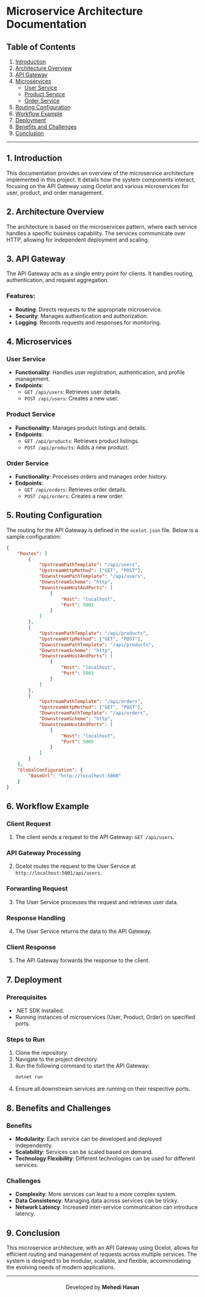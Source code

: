 # Microservice Architecture Documentation

## Table of Contents

1. [Introduction](#introduction)
2. [Architecture Overview](#architecture-overview)
3. [API Gateway](#api-gateway)
4. [Microservices](#microservices)
   - [User Service](#user-service)
   - [Product Service](#product-service)
   - [Order Service](#order-service)
5. [Routing Configuration](#routing-configuration)
6. [Workflow Example](#workflow-example)
7. [Deployment](#deployment)
8. [Benefits and Challenges](#benefits-and-challenges)
9. [Conclusion](#conclusion)

---

## 1. Introduction

This documentation provides an overview of the microservice architecture implemented in this project. It details how the system components interact, focusing on the API Gateway using Ocelot and various microservices for user, product, and order management.

## 2. Architecture Overview

The architecture is based on the microservices pattern, where each service handles a specific business capability. The services communicate over HTTP, allowing for independent deployment and scaling.

## 3. API Gateway

The API Gateway acts as a single entry point for clients. It handles routing, authentication, and request aggregation.

### Features:
- **Routing**: Directs requests to the appropriate microservice.
- **Security**: Manages authentication and authorization.
- **Logging**: Records requests and responses for monitoring.

## 4. Microservices

### User Service
- **Functionality**: Handles user registration, authentication, and profile management.
- **Endpoints**:
  - `GET /api/users`: Retrieves user details.
  - `POST /api/users`: Creates a new user.

### Product Service
- **Functionality**: Manages product listings and details.
- **Endpoints**:
  - `GET /api/products`: Retrieves product listings.
  - `POST /api/products`: Adds a new product.

### Order Service
- **Functionality**: Processes orders and manages order history.
- **Endpoints**:
  - `GET /api/orders`: Retrieves order details.
  - `POST /api/orders`: Creates a new order.

## 5. Routing Configuration

The routing for the API Gateway is defined in the `ocelot.json` file. Below is a sample configuration:

```json
{
	"Routes": [
		{
			"UpstreamPathTemplate": "/api/users",
			"UpstreamHttpMethod": ["GET", "POST"],
			"DownstreamPathTemplate": "/api/users",
			"DownstreamScheme": "http",
			"DownstreamHostAndPorts": [
				{
					"Host": "localhost",
					"Port": 5001
				}
			]
		},
		{
			"UpstreamPathTemplate": "/api/products",
			"UpstreamHttpMethod": ["GET", "POST"],
			"DownstreamPathTemplate": "/api/products",
			"DownstreamScheme": "http",
			"DownstreamHostAndPorts": [
				{
					"Host": "localhost",
					"Port": 5003
				}
			]
		},
		{
			"UpstreamPathTemplate": "/api/orders",
			"UpstreamHttpMethod": ["GET", "POST"],
			"DownstreamPathTemplate": "/api/orders",
			"DownstreamScheme": "http",
			"DownstreamHostAndPorts": [
				{
					"Host": "localhost",
					"Port": 5005
				}
			]
		}
	],
	"GlobalConfiguration": {
		"BaseUrl": "http://localhost:5000"
	}
}
```

## 6. Workflow Example

### Client Request
1. The client sends a request to the API Gateway: `GET /api/users`.

### API Gateway Processing
2. Ocelot routes the request to the User Service at `http://localhost:5001/api/users`.

### Forwarding Request
3. The User Service processes the request and retrieves user data.

### Response Handling
4. The User Service returns the data to the API Gateway.

### Client Response
5. The API Gateway forwards the response to the client.

## 7. Deployment

### Prerequisites
- .NET SDK installed.
- Running instances of microservices (User, Product, Order) on specified ports.

### Steps to Run
1. Clone the repository.
2. Navigate to the project directory.
3. Run the following command to start the API Gateway:
   ```bash
   dotnet run
4. Ensure all downstream services are running on their respective ports.

## 8. Benefits and Challenges

### Benefits
- **Modularity**: Each service can be developed and deployed independently.
- **Scalability**: Services can be scaled based on demand.
- **Technology Flexibility**: Different technologies can be used for different services.

### Challenges
- **Complexity**: More services can lead to a more complex system.
- **Data Consistency**: Managing data across services can be tricky.
- **Network Latency**: Increased inter-service communication can introduce latency.

## 9. Conclusion

This microservice architecture, with an API Gateway using Ocelot, allows for efficient routing and management of requests across multiple services. The system is designed to be modular, scalable, and flexible, accommodating the evolving needs of modern applications.






---
<div style="text-align: center; margin-top: 20px; width: 100%;">
    <p style="text-align: center; margin-top: 20px;">Developed by <strong>Mehedi Hasan</strong></p>
</div>
